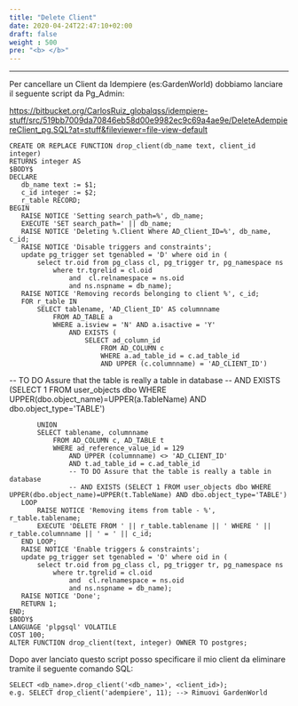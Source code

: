 ```yaml
---
title: "Delete Client"
date: 2020-04-24T22:47:10+02:00
draft: false
weight : 500
pre: "<b> </b>"
---
```




---

Per cancellare un Client da Idempiere (es:GardenWorld) dobbiamo lanciare il seguente script da Pg_Admin:

<https://bitbucket.org/CarlosRuiz_globalqss/idempiere-stuff/src/519bb7009da70846eb58d00e9982ec9c69a4ae9e/DeleteAdempiereClient_pg.SQL?at=stuff&fileviewer=file-view-default>

```
CREATE OR REPLACE FUNCTION drop_client(db_name text, client_id integer) 
RETURNS integer AS 
$BODY$ 
DECLARE 
   db_name text := $1; 
   c_id integer := $2; 
   r_table RECORD; 
BEGIN 
   RAISE NOTICE 'Setting search_path=%', db_name; 
   EXECUTE 'SET search_path=' || db_name; 
   RAISE NOTICE 'Deleting %.Client Where AD_Client_ID=%', db_name, c_id; 
   RAISE NOTICE 'Disable triggers and constraints';
   update pg_trigger set tgenabled = 'D' where oid in ( 
       select tr.oid from pg_class cl, pg_trigger tr, pg_namespace ns 
           where tr.tgrelid = cl.oid 
               and  cl.relnamespace = ns.oid 
               and ns.nspname = db_name);  
   RAISE NOTICE 'Removing records belonging to client %', c_id; 
   FOR r_table IN 
       SELECT tablename, 'AD_Client_ID' AS columnname
           FROM AD_TABLE a
           WHERE a.isview = 'N' AND a.isactive = 'Y'
               AND EXISTS (
                   SELECT ad_column_id
                       FROM AD_COLUMN c
                       WHERE a.ad_table_id = c.ad_table_id
                       AND UPPER (c.columnname) = 'AD_CLIENT_ID')
```

-- TO DO Assure that the table is really a table in database -- AND EXISTS (SELECT 1 FROM user_objects dbo WHERE UPPER(dbo.object_name)=UPPER(a.TableName) AND dbo.object_type='TABLE')

```
       UNION
       SELECT tablename, columnname
           FROM AD_COLUMN c, AD_TABLE t
           WHERE ad_reference_value_id = 129
               AND UPPER (columnname) <> 'AD_CLIENT_ID'
               AND t.ad_table_id = c.ad_table_id
               -- TO DO Assure that the table is really a table in database
               -- AND EXISTS (SELECT 1 FROM user_objects dbo WHERE UPPER(dbo.object_name)=UPPER(t.TableName) AND dbo.object_type='TABLE')
   LOOP 
       RAISE NOTICE 'Removing items from table - %', r_table.tablename; 
       EXECUTE 'DELETE FROM ' || r_table.tablename || ' WHERE ' || r_table.columnname || ' = ' || c_id;
   END LOOP; 
   RAISE NOTICE 'Enable triggers & constraints'; 
   update pg_trigger set tgenabled = 'O' where oid in ( 
       select tr.oid from pg_class cl, pg_trigger tr, pg_namespace ns 
           where tr.tgrelid = cl.oid 
               and  cl.relnamespace = ns.oid 
               and ns.nspname = db_name); 
   RAISE NOTICE 'Done'; 
   RETURN 1; 
END; 
$BODY$ 
LANGUAGE 'plpgsql' VOLATILE 
COST 100; 
ALTER FUNCTION drop_client(text, integer) OWNER TO postgres;
```

Dopo aver lanciato questo script posso specificare il mio client da eliminare tramite il seguente comando SQL:

```
SELECT <db_name>.drop_client('<db_name>', <client_id>); 
e.g. SELECT drop_client('adempiere', 11); --> Rimuovi GardenWorld
```

 
